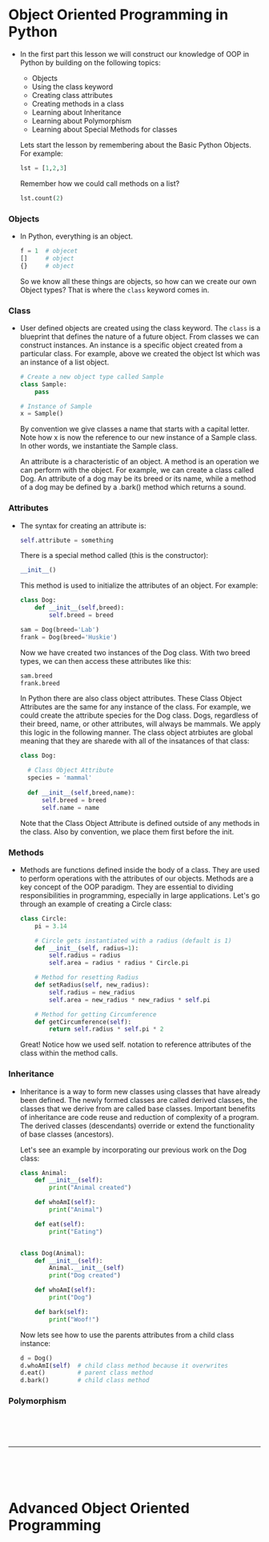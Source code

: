 # Object Oriented Programming in Python

- In the first part  this lesson we will construct our knowledge of OOP in Python by building on the following topics:
  - Objects
  - Using the class keyword
  - Creating class attributes
  - Creating methods in a class
  - Learning about Inheritance
  - Learning about Polymorphism
  - Learning about Special Methods for classes
  
  Lets start the lesson by remembering about the Basic Python Objects. For example:
  ```python
  lst = [1,2,3]
  ```
  Remember how we could call methods on a list?
  ```python
  lst.count(2)
  ```
  
### Objects 

- In Python, everything is an object.
  ```python
  f = 1  # objecet  
  []     # object
  {}     # object
  ```
  So we know all these things are objects, so how can we create our own Object types? That is where the `class` keyword comes in.

### Class 

- User defined objects are created using the class keyword. The `class` is a blueprint that defines the nature of a future object. From classes we can construct instances. An instance is a specific object created from a particular class. For example, above we created the object lst which was an instance of a list object.
  ```python
  # Create a new object type called Sample
  class Sample:
      pass

  # Instance of Sample
  x = Sample()
  ```
  By convention we give classes a name that starts with a capital letter. Note how x is now the reference to our new instance of a Sample class. In other words, we instantiate the Sample class.
  
  An attribute is a characteristic of an object. A method is an operation we can perform with the object. For example, we can create a class called Dog. An attribute of a dog may be its breed or its name, while a method of a dog may be defined by a .bark() method which returns a sound.
  
### Attributes

- The syntax for creating an attribute is:
  ```python
  self.attribute = something
  ```
  There is a special method called (this is the constructor):
  ```python
  __init__()
  ```
  This method is used to initialize the attributes of an object. For example:
  ```python
  class Dog:
      def __init__(self,breed):
          self.breed = breed

  sam = Dog(breed='Lab')
  frank = Dog(breed='Huskie')
  ```
  Now we have created two instances of the Dog class. With two breed types, we can then access these attributes like this:
  ```python
  sam.breed
  frank.breed
  ```
  
  In Python there are also class object attributes. These Class Object Attributes are the same for any instance of the class. For example, we could create the attribute species for the Dog class. Dogs, regardless of their breed, name, or other attributes, will always be mammals. We apply this logic in the following manner. The class object atrbiutes are global meaning that they are sharede with all of the insatances of that class:
  ```python
  class Dog:
  
    # Class Object Attribute
    species = 'mammal'
    
    def __init__(self,breed,name):
        self.breed = breed
        self.name = name 
  ```
  Note that the Class Object Attribute is defined outside of any methods in the class. Also by convention, we place them first before the init.
  
### Methods

- Methods are functions defined inside the body of a class. They are used to perform operations with the attributes of our objects. Methods are a key concept of the OOP paradigm. They are essential to dividing responsibilities in programming, especially in large applications. Let's go through an example of creating a Circle class:
  ```python
  class Circle:
      pi = 3.14

      # Circle gets instantiated with a radius (default is 1)
      def __init__(self, radius=1):
          self.radius = radius 
          self.area = radius * radius * Circle.pi

      # Method for resetting Radius
      def setRadius(self, new_radius):
          self.radius = new_radius
          self.area = new_radius * new_radius * self.pi

      # Method for getting Circumference
      def getCircumference(self):
          return self.radius * self.pi * 2
  ```
  Great! Notice how we used self. notation to reference attributes of the class within the method calls.
  
### Inheritance

- Inheritance is a way to form new classes using classes that have already been defined. The newly formed classes are called derived classes, the classes that we derive from are called base classes. Important benefits of inheritance are code reuse and reduction of complexity of a program. The derived classes (descendants) override or extend the functionality of base classes (ancestors).

  Let's see an example by incorporating our previous work on the Dog class:
  ```python
  class Animal:
      def __init__(self):
          print("Animal created")

      def whoAmI(self):
          print("Animal")

      def eat(self):
          print("Eating")


  class Dog(Animal):
      def __init__(self):
          Animal.__init__(self)
          print("Dog created")

      def whoAmI(self):
          print("Dog")

      def bark(self):
          print("Woof!")
  ```
  Now lets see how to use the parents attributes from a child class instance:
  ```python
  d = Dog() 
  d.whoAmI(self)  # child class method because it overwrites
  d.eat()         # parent class method
  d.bark()        # child class method
  ```

### Polymorphism




<br>
<br>
<br>

---

<br>
<br>
<Br>
  
# Advanced Object Oriented Programming
